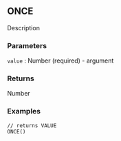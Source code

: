## ONCE

Description

### Parameters
`value` : Number (required) - argument

### Returns
Number

### Examples
```
// returns VALUE
ONCE()
```